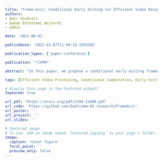 ```yaml
---
title: 'Frame-Exit: Conditional Early Exiting for Efficient Video Recognition'
authors:
- Amir Ghodrati
- Babak Ehteshami Bejnordi
- admin

date: '2021-06-01'

publishDate: '2022-01-07T11:50:19.155529Z'

publication_types: ['paper-conference']

publication: '*CVPR*'

abstract: "In this paper, we propose a conditional early exiting framework for efficient video recognition. While existing works focus on selecting a subset of salient frames to reduce the computation costs, we propose to use a simple sampling strategy combined with conditional early exiting to enable efficient recognition. Our model automatically learns to process fewer frames for simpler videos and more frames for complex ones. To achieve this, we employ a cascade of gating modules to automatically determine the earliest point in processing where an inference is sufficiently reliable. We generate on-the-fly supervision signals to the gates to provide a dynamic trade-off between accuracy and computational cost. Our proposed model outperforms competing methods on three large-scale video benchmarks. In particular, on ActivityNet1.3 and mini-kinetics, we outperform the state-of-the-art efficient video recognition methods with 1.3× and 2.1× less GFLOPs, respectively. Additionally, our method sets a new state of the art for efficient video understanding on the HVU benchmark."

tags: [Efficient Video Processing, Conditional Computation, Early Exiting]

# Display this page in the Featured widget?
featured: true

url_pdf: 'https://arxiv.org/pdf/2104.13400.pdf'
url_code: 'https://github.com/Qualcomm-AI-research/FrameExit'
url_poster: ''
url_project: ''
url_slides: ''

# Featured image
# To use, add an image named `featured.jpg/png` to your page's folder.
image:
  caption: 'Cover figure'
  focal_point: ''
  preview_only: false
---
```

